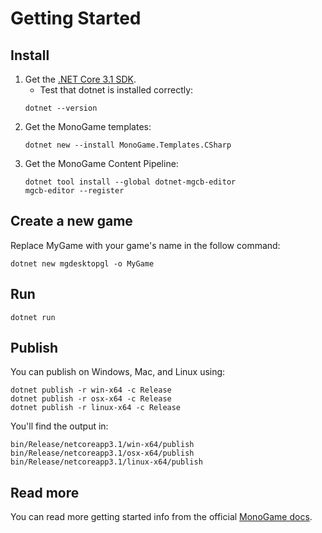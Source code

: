 # Getting Started

## Install

1. Get the [.NET Core 3.1 SDK](https://dotnet.microsoft.com/download).
   * Test that dotnet is installed correctly:
    ```
    dotnet --version
    ```
2. Get the MonoGame templates:
    ```
    dotnet new --install MonoGame.Templates.CSharp
    ```
3. Get the MonoGame Content Pipeline:
    ```
    dotnet tool install --global dotnet-mgcb-editor
    mgcb-editor --register
    ```

## Create a new game

Replace MyGame with your game's name in the follow command:

```
dotnet new mgdesktopgl -o MyGame
```

## Run

```
dotnet run
```

## Publish

You can publish on Windows, Mac, and Linux using:

```
dotnet publish -r win-x64 -c Release
dotnet publish -r osx-x64 -c Release
dotnet publish -r linux-x64 -c Release
```

You'll find the output in:

```
bin/Release/netcoreapp3.1/win-x64/publish
bin/Release/netcoreapp3.1/osx-x64/publish
bin/Release/netcoreapp3.1/linux-x64/publish
```

## Read more

You can read more getting started info from the official [MonoGame docs](https://docs.monogame.net/articles/getting_started/0_getting_started.html).
